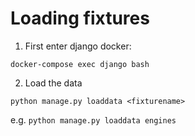 # Loading fixtures

1. First enter django docker:

`docker-compose exec django bash`

2. Load the data

`
python manage.py loaddata <fixturename>
`

e.g. `python manage.py loaddata engines`